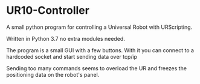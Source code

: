 # UR10-Controller
A small python program for controlling a Universal Robot with URScripting.

Written in Python 3.7 no extra modules needed.

The program is a small GUI with a few buttons.
With it you can connect to a hardcoded socket and start sending data over tcp/ip

Sending too many commands seems to overload the UR and freezes the positioning data on the robot's panel.
